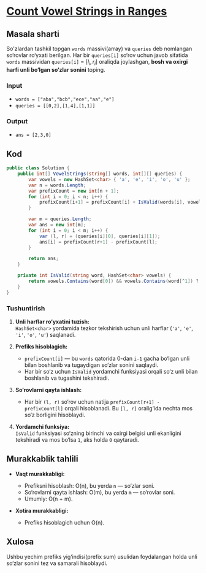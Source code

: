 # [Count Vowel Strings in Ranges](https://leetcode.com/problems/count-vowel-strings-in-ranges/)

## Masala sharti
So'zlardan tashkil topgan `words` massivi(array) va `queries` deb nomlangan so‘rovlar ro‘yxati berilgan. Har bir `queries[i]` so‘rov uchun javob sifatida `words` massividan `queries[i]` = [$l_i, r_i$] oraliqda joylashgan, **bosh va oxirgi harfi unli bo‘lgan so‘zlar sonini** toping.

### Input 
- `words = ["aba","bcb","ece","aa","e"]`
- `queries = [[0,2],[1,4],[1,1]]`

### Output
- `ans = [2,3,0]`

## Kod

```csharp
public class Solution {
    public int[] VowelStrings(string[] words, int[][] queries) {
        var vowels = new HashSet<char> { 'a', 'e', 'i', 'o', 'u' };
        var n = words.Length;
        var prefixCount = new int[n + 1];
        for (int i = 0; i < n; i++) {
            prefixCount[i+1] = prefixCount[i] + IsValid(words[i], vowels); 
        } 

        var m = queries.Length;
        var ans = new int[m];
        for (int i = 0; i < m; i++) {
            var (l, r) = (queries[i][0], queries[i][1]);
            ans[i] = prefixCount[r+1] - prefixCount[l];
        } 

        return ans;
    }

    private int IsValid(string word, HashSet<char> vowels) {
        return vowels.Contains(word[0]) && vowels.Contains(word[^1]) ? 1 : 0;  
    }
}
```

### Tushuntirish

1. **Unli harflar ro‘yxatini tuzish:**  
   `HashSet<char>` yordamida tezkor tekshirish uchun unli harflar (`'a'`, `'e'`, `'i'`, `'o'`, `'u'`) saqlanadi.

2. **Prefiks hisoblagich:**  
   - `prefixCount[i]` — bu `words` qatorida 0-dan `i-1` gacha bo‘lgan unli bilan boshlanib va tugaydigan so‘zlar sonini saqlaydi.
   - Har bir so‘z uchun `IsValid` yordamchi funksiyasi orqali so‘z unli bilan boshlanib va tugashini tekshiradi.

3. **So‘rovlarni qayta ishlash:**  
   - Har bir `(l, r)` so‘rov uchun natija `prefixCount[r+1] - prefixCount[l]` orqali hisoblanadi. Bu `[l, r]` oralig‘ida nechta mos so‘z borligini hisoblaydi.

4. **Yordamchi funksiya:**  
   `IsValid` funksiyasi so‘zning birinchi va oxirgi belgisi unli ekanligini tekshiradi va mos bo‘lsa `1`, aks holda `0` qaytaradi.

## Murakkablik tahlili

- **Vaqt murakkabligi:**  
  - Prefiksni hisoblash: O(n), bu yerda `n` — so‘zlar soni.  
  - So‘rovlarni qayta ishlash: O(m), bu yerda `m` — so‘rovlar soni.  
  - Umumiy: O(n + m).

- **Xotira murakkabligi:**  
  - Prefiks hisoblagich uchun O(n).

## Xulosa
Ushbu yechim prefiks yig‘indisi(prefix sum) usulidan foydalangan holda unli so‘zlar sonini tez va samarali hisoblaydi.
